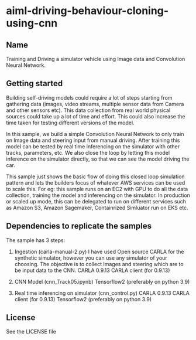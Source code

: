 # aiml-driving-behaviour-cloning-using-cnn


## Name
Training and Driving a simulator vehicle using Image data and Convolution Neural Network.

## Getting started

Building self-driving models could require a lot of steps starting from gathering data (images, video streams, multiple sensor data from Camera
and other sensors etc). This data collection from real world physical sources could take up a lot of time and effort. 
This could also increase the time taken for testing different versions of the model.

In this sample, we build a simple Convolution Neural Network to only train on Image data and steering input from manual driving. After training this model can be tested by real time inferencing on the simulator with other tracks, parameters, etc.
We also close the loop by letting this model inference on the simulator directly, so that we can see the model driving the car.

This sample just shows the basic flow of doing this closed loop simulation pattern and lets the builders focus of whatever AWS services can be used to scale this. For eg: this sample runs on an EC2 with GPU to do all the data collection, training the model and inferencing on the simulator. In production or scaled up mode, this can be delegated to run on different services such as Amazon S3, Amazon Sagemaker, Containrized Simluator run on EKS etc.

## Dependencies to replicate the samples
The sample has 3  steps:
1. Ingestion (carla-manual-2.py)
        I have used Open source CARLA for the synthetic simulator, however you can use any simulator of your choosing. The objective is to collect Images and steering which are to be input data to the CNN.
        CARLA 0.9.13
        CARLA client (for 0.9.13) 

2. CNN Model (cnn_Track05.ipynb)
        Tensorflow2 (preferably on python 3.9)

3. Real time inferencing on simulator (cnn_control.py)
        CARLA 0.9.13
        CARLA client (for 0.9.13) 
        Tensorflow2 (preferably on python 3.9)



## License
See the LICENSE file

